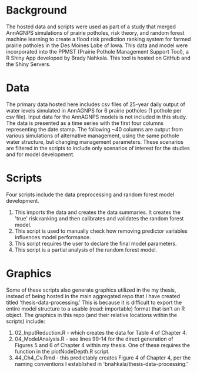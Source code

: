 # Background

The hosted data and scripts were used as part of a study that merged AnnAGNPS simulations of prairie potholes, risk theory, and random forest machine learning to create a flood risk prediction ranking system for farmed prairie potholes in the Des Moines Lobe of Iowa. This data and model were incorporated into the PPMST (Prairie Pothole Management Support Tool), a R Shiny App developed by Brady Nahkala. This tool is hosted on GitHub and the Shiny Servers. 

# Data

The primary data hosted here includes csv files of 25-year daily output of water levels simulated in AnnAGNPS for 6 prairie potholes (1 pothole per csv file). Input data for the AnnAGNPS models is not included in this study. The data is presented as a time series with the first four columns representing the date stamp. The following ~40 columns are output from various simulations of alternative management, using the same pothole water structure, but changing management parameters. These scenarios are filtered in the scripts to include only scenarios of interest for the studies and for model development. 

# Scripts

Four scripts include the data preprocessing and random forest model development. 

1. This imports the data and creates the data summaries. It creates the 'true' risk ranking and then calibrates and validates the random forest model. 
2. This script is used to manually check how removing predictor variables influences model performance. 
3. This script requires the user to declare the final model parameters. 
4. This script is a partial analysis of the random forest model. 

# Graphics

Some of these scripts also generate graphics utilized in the my thesis, instead of being hosted in the main aggregated repo that I have created titled 'thesis-data-processing.' This is because it is difficult to export the entire model structure to a usable (read: importable) format that isn't an R object. The graphics in this repo (and their relative locations within the scripts) include:
 1. 02_InputReduction.R - which creates the data for Table 4 of Chapter 4. 
 2. 04_ModelAnalysis.R - see lines 99-14 for the direct generation of Figures 5 and 6 of Chapter 4 within my thesis. One of these requires the function in the plotNodeDepth.R script. 
 3. 44_Ch4_Cv.Rmd - this predictably creates Figure 4 of Chapter 4, per the naming conventions I established in 'bnahkala/thesis-data-processing.'

